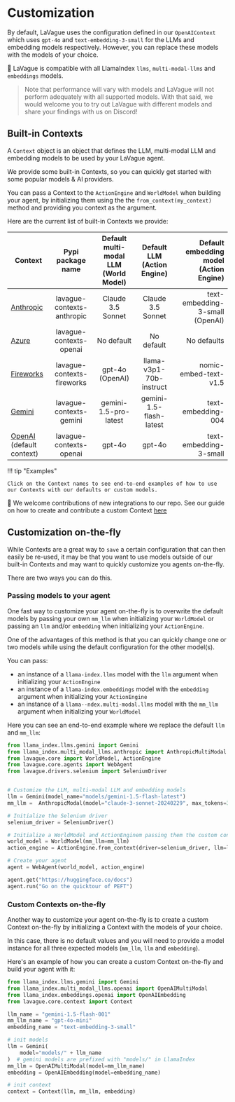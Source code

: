 # Customization

By default, LaVague uses the configuration defined in our `OpenAIContext` which uses `gpt-4o` and `text-embedding-3-small` for the LLMs and embedding models respectively. However, you can replace these models with the models of your choice.

🦙 LaVague is compatible with all LlamaIndex `llms`, `multi-modal-llms` and `embeddings` models.

> Note that performance will vary with models and LaVague will not perform adequately with all supported models. With that said, we would welcome you to try out LaVague with different models and share your findings with us on Discord!

## Built-in Contexts

A `Context` object is an object that defines the LLM, multi-modal LLM and embedding models to be used by your LaVague agent. 

We provide some built-in Contexts, so you can quickly get started with some popular models & AI providers.

You can pass a Context to the `ActionEngine` and `WorldModel` when building your agent, by initializing them using the the `from_context(my_context)` method and providing you context as the argument.

Here are the current list of built-in Contexts we provide:

| Context | Pypi package name | Default multi-modal LLM (World Model) | Default LLM (Action Engine) | Default embedding model (Action Engine) |
|----------------------|:-----------:|:-----------:|:------------:|------------:|
|  [Anthropic](../integrations/anthropic.md)   |  lavague-contexts-anthropic |  Claude 3.5 Sonnet    |    Claude 3.5 Sonnet      |    text-embedding-3-small (OpenAI)       |
|  [Azure](../integrations/azure.md)  | lavague-contexts-openai |  No default      |    No default      |   No defaults        |
|  [Fireworks](../integrations/fireworks.md)   | lavague-contexts-fireworks |   gpt-4o  (OpenAI)      |    llama-v3p1-70b-instruct      |   nomic-embed-text-v1.5        |
|  [Gemini](../integrations/gemini.md)   |  lavague-contexts-gemini |   gemini-1.5-pro-latest    |    gemini-1.5-flash-latest      |     text-embedding-004       |
|  [OpenAI](../integrations/openai.md) (default context)   | lavague-contexts-openai |    gpt-4o     |   gpt-4o       |     text-embedding-3-small      |

!!! tip "Examples"

    Click on the Context names to see end-to-end examples of how to use our Contexts with our defaults or custom models.

🤗 We welcome contributions of new integrations to our repo. See our guide on how to create and contribute a custom Context [here](../integrations/contribute.md)

## Customization on-the-fly

While Contexts are a great way to `save` a certain configuration that can then easily be re-used, it may be that you want to use models outside of our built-in Contexts and may want to quickly customize you agents on-the-fly.

There are two ways you can do this.

### Passing models to your agent

One fast way to customize your agent on-the-fly is to overwrite the default models by passing your own `mm_llm` when initializing your `WorldModel` or passing an `llm` and/or `embedding` when initializing your `ActionEngine`.

One of the advantages of this method is that you can quickly change one or two models while using the default configuration for the other model(s).

You can pass: 
- an instance of a `llama-index.llms` model with the `llm` argument when initializing your `ActionEngine`
- an instance of a `llama-index.embeddings` model with the `embedding` argument when initializing your `ActionEngine`
- an instance of a `llama--ndex.multi-modal.llms` model with the `mm_llm` argument when initializing your `WorldModel`

Here you can see an end-to-end example where we replace the default `llm` and `mm_llm`:

```python
from llama_index.llms.gemini import Gemini
from llama_index.multi_modal_llms.anthropic import AnthropicMultiModal
from lavague.core import WorldModel, ActionEngine
from lavague.core.agents import WebAgent
from lavague.drivers.selenium import SeleniumDriver


# Customize the LLM, multi-modal LLM and embedding models
llm = Gemini(model_name="models/gemini-1.5-flash-latest")
mm_llm =  AnthropicModal(model="claude-3-sonnet-20240229", max_tokens=3000)

# Initialize the Selenium driver
selenium_driver = SeleniumDriver()

# Initialize a WorldModel and ActionEnginem passing them the custom context
world_model = WorldModel(mm_llm=mm_llm)
action_engine = ActionEngine.from_context(driver=selenium_driver, llm=llm)

# Create your agent
agent = WebAgent(world_model, action_engine)

agent.get("https://huggingface.co/docs")
agent.run("Go on the quicktour of PEFT")
```

### Custom Contexts on-the-fly

Another way to customize your agent on-the-fly is to create a custom Context on-the-fly by initializing a Context with the models of your choice.

In this case, there is no default values and you will need to provide a model instance for all three expected models (`mm_llm`, `llm` and `embedding`).

Here's an example of how you can create a custom Context on-the-fly and build your agent with it:

```python
from llama_index.llms.gemini import Gemini
from llama_index.multi_modal_llms.openai import OpenAIMultiModal
from llama_index.embeddings.openai import OpenAIEmbedding
from lavague.core.context import Context

llm_name = "gemini-1.5-flash-001"
mm_llm_name = "gpt-4o-mini"
embedding_name = "text-embedding-3-small"

# init models
llm = Gemini(
    model="models/" + llm_name
)  # gemini models are prefixed with "models/" in LlamaIndex
mm_llm = OpenAIMultiModal(model=mm_llm_name)
embedding = OpenAIEmbedding(model=embedding_name)

# init context
context = Context(llm, mm_llm, embedding)
```
